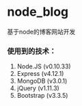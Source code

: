 # node_blog
基于node的博客网站开发

### 使用到的技术：
1. Node.JS      (v0.10.33)
2. Express      (v4.12.1)
3. MongoDB      (v3.0.1)
4. jQuery       (v1.11.3)
5. Bootstrap    (v3.3.5)

